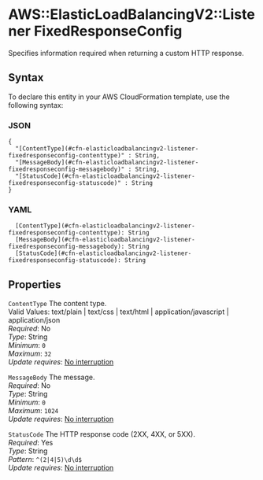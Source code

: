 # AWS::ElasticLoadBalancingV2::Listener FixedResponseConfig<a name="aws-properties-elasticloadbalancingv2-listener-fixedresponseconfig"></a>

Specifies information required when returning a custom HTTP response\.

## Syntax<a name="aws-properties-elasticloadbalancingv2-listener-fixedresponseconfig-syntax"></a>

To declare this entity in your AWS CloudFormation template, use the following syntax:

### JSON<a name="aws-properties-elasticloadbalancingv2-listener-fixedresponseconfig-syntax.json"></a>

```
{
  "[ContentType](#cfn-elasticloadbalancingv2-listener-fixedresponseconfig-contenttype)" : String,
  "[MessageBody](#cfn-elasticloadbalancingv2-listener-fixedresponseconfig-messagebody)" : String,
  "[StatusCode](#cfn-elasticloadbalancingv2-listener-fixedresponseconfig-statuscode)" : String
}
```

### YAML<a name="aws-properties-elasticloadbalancingv2-listener-fixedresponseconfig-syntax.yaml"></a>

```
  [ContentType](#cfn-elasticloadbalancingv2-listener-fixedresponseconfig-contenttype): String
  [MessageBody](#cfn-elasticloadbalancingv2-listener-fixedresponseconfig-messagebody): String
  [StatusCode](#cfn-elasticloadbalancingv2-listener-fixedresponseconfig-statuscode): String
```

## Properties<a name="aws-properties-elasticloadbalancingv2-listener-fixedresponseconfig-properties"></a>

`ContentType` <a name="cfn-elasticloadbalancingv2-listener-fixedresponseconfig-contenttype"></a>
The content type\.  
Valid Values: text/plain \| text/css \| text/html \| application/javascript \| application/json  
_Required_: No  
_Type_: String  
_Minimum_: `0`  
_Maximum_: `32`  
_Update requires_: [No interruption](https://docs.aws.amazon.com/AWSCloudFormation/latest/UserGuide/using-cfn-updating-stacks-update-behaviors.html#update-no-interrupt)

`MessageBody` <a name="cfn-elasticloadbalancingv2-listener-fixedresponseconfig-messagebody"></a>
The message\.  
_Required_: No  
_Type_: String  
_Minimum_: `0`  
_Maximum_: `1024`  
_Update requires_: [No interruption](https://docs.aws.amazon.com/AWSCloudFormation/latest/UserGuide/using-cfn-updating-stacks-update-behaviors.html#update-no-interrupt)

`StatusCode` <a name="cfn-elasticloadbalancingv2-listener-fixedresponseconfig-statuscode"></a>
The HTTP response code \(2XX, 4XX, or 5XX\)\.  
_Required_: Yes  
_Type_: String  
_Pattern_: `^(2|4|5)\d\d$`  
_Update requires_: [No interruption](https://docs.aws.amazon.com/AWSCloudFormation/latest/UserGuide/using-cfn-updating-stacks-update-behaviors.html#update-no-interrupt)
